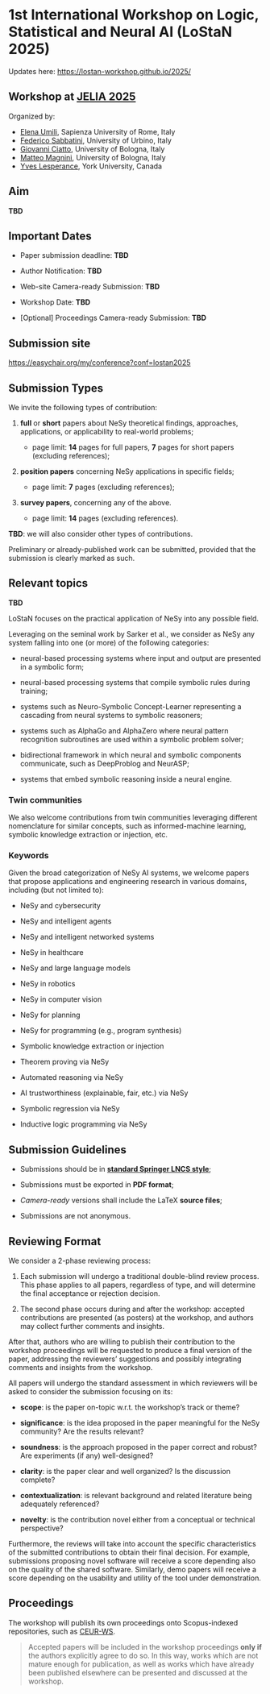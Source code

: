 # 1st International Workshop on Logic, Statistical and Neural AI (LoStaN 2025)

Updates here: <https://lostan-workshop.github.io/2025/>

## Workshop at [JELIA 2025](https://jelia2025.uma.pt/)

Organized by:

- [Elena Umili](mailto:umili@diag.uniroma1.it), Sapienza University of Rome, Italy
- [Federico Sabbatini](mailto:f.sabbatini1@campus.uniurb.it), University of Urbino, Italy
- [Giovanni Ciatto](mailto:giovanni.ciatto@unibo.it), University of Bologna, Italy
- [Matteo Magnini](mailto:matteo.magnini@unibo.it), University of Bologna, Italy
- [Yves Lesperance](lesperan@yorku.ca), York University, Canada

## Aim

__TBD__

## Important Dates

- Paper submission deadline: __TBD__

- Author Notification: __TBD__

- Web-site Camera-ready Submission: __TBD__

- Workshop Date: __TBD__

- \[Optional\] Proceedings Camera-ready Submission: __TBD__

## Submission site

<https://easychair.org/my/conference?conf=lostan2025>

## Submission Types

We invite the following types of contribution:

1. __full__ or __short__ papers about NeSy theoretical findings, approaches, applications, or applicability to real-world problems;
    + page limit: __14__ pages for full papers, __7__ pages for short papers (excluding references);

2. __position papers__ concerning NeSy applications in specific fields;
    + page limit: __7__ pages (excluding references);

3. __survey papers__, concerning any of the above.
    + page limit: __14__ pages (excluding references).

__TBD__: we will also consider other types of contributions.

Preliminary or already-published work can be submitted, provided that the submission is clearly marked as such.

## Relevant topics

__TBD__

LoStaN focuses on the practical application of NeSy into any possible field. 

Leveraging on the seminal work by Sarker et al., 
we consider as NeSy any system falling into one (or more) of the following categories:

- neural-based processing systems where input and output are presented in a symbolic form;

- neural-based processing systems that compile symbolic rules during training;

- systems such as Neuro-Symbolic Concept-Learner representing a cascading from neural systems to symbolic reasoners;

- systems such as AlphaGo and AlphaZero where neural pattern recognition subroutines are used within a symbolic problem solver;

- bidirectional framework in which neural and symbolic components communicate, such as DeepProblog and NeurASP;

- systems that embed symbolic reasoning inside a neural engine.

### Twin communities

We also welcome contributions from twin communities leveraging different nomenclature for similar concepts, such as informed-machine learning, symbolic knowledge extraction or injection, etc.

### Keywords

Given the broad categorization of NeSy AI systems, we welcome papers that propose applications and engineering research in various domains, including (but not limited to):

- NeSy and cybersecurity

- NeSy and intelligent agents

- NeSy and intelligent networked systems

- NeSy in healthcare

- NeSy and large language models

- NeSy in robotics

- NeSy in computer vision

- NeSy for planning

- NeSy for programming (e.g., program synthesis)

- Symbolic knowledge extraction or injection

- Theorem proving via NeSy

- Automated reasoning via NeSy

- AI trustworthiness (explainable, fair, etc.) via NeSy

- Symbolic regression via NeSy

- Inductive logic programming via NeSy

## Submission Guidelines


- Submissions should be in [__standard Springer LNCS style__]( https://www.springer.com/gp/computer-science/lncs/conference-proceedings-guidelines);

- Submissions must be exported in __PDF format__;

- _Camera-ready_ versions shall include the LaTeX __source files__;

- Submissions are not anonymous.

## Reviewing Format

We consider a 2-phase reviewing process:

1. Each submission will undergo a traditional double-blind review process. This phase applies to all papers, regardless of type, and will determine the final acceptance or rejection decision. 

2. The second phase occurs during and after the workshop: accepted contributions are presented (as posters) at the workshop, and authors may collect further comments and insights. 

After that, authors who are willing to publish their contribution to the workshop proceedings will be requested to produce a final version of the paper, addressing the reviewers’ suggestions and possibly integrating comments and insights from the workshop.

All papers will undergo the standard assessment in which reviewers will be asked to consider the submission focusing on its:

- __scope__: is the paper on-topic w.r.t. the workshop’s track or theme?

- __significance__: is the idea proposed in the paper meaningful for the NeSy community? Are the results relevant?

- __soundness__: is the approach proposed in the paper correct and robust? Are experiments (if any) well-designed?

- __clarity__: is the paper clear and well organized? Is the discussion complete?

- __contextualization__: is relevant background and related literature being adequately referenced?

- __novelty__: is the contribution novel either from a conceptual or technical perspective?


Furthermore, the reviews will take into account the specific characteristics of the submitted contributions to obtain their final decision. 
For example, submissions proposing novel software will receive a score depending also on the quality of the shared software. 
Similarly, demo papers will receive a score depending on the usability and utility of the tool under demonstration.

## Proceedings 

The workshop will publish its own proceedings onto Scopus-indexed repositories, such as [CEUR-WS](https://ceur-ws.org/).

> Accepted papers will be included in the workshop proceedings __only if__ the authors explicitly agree to do so. 
In this way, works which are not mature enough for publication, as well as works which have already been published elsewhere can be presented and discussed at the workshop.
